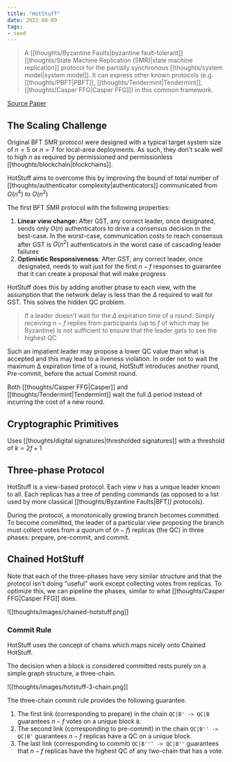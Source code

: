 ```yaml
---
title: "HotStuff"
date: 2022-08-09
tags:
- seed
---
```


> A [[thoughts/Byzantine Faults|byzantine fault-tolerant]] [[thoughts/State Machine Replication (SMR)|state machine replication]] protocol for the partially synchronous [[thoughts/system model|system model]]. It can express other known protocols (e.g. [[thoughts/PBFT|PBFT]], [[thoughts/Tendermint|Tendermint]], [[thoughts/Casper FFG|Casper FFG]]) in this common framework.

[Source Paper](https://arxiv.org/pdf/1803.05069.pdf)

## The Scaling Challenge
Original BFT SMR protocol were designed with a typical target system size of $n = 5$ or $n = 7$ for local-area deployments. As such, they don't scale well to high $n$ as required by permissioned and permissionless [[thoughts/blockchain|blockchains]]. 

HotStuff aims to overcome this by improving the bound of total number of [[thoughts/authenticator complexity|authenticators]] communicated from $O(n^4)$ to $O(n^2)$

The first BFT SMR protocol with the following properties:
1. **Linear view change:** After GST, any correct leader, once designated, sends only $O(n)$ authenticators to drive a consensus decision in the best-case. In the worst-case, communication costs to reach consensus after GST is $O(n^2)$ authenticators in the worst case of cascading leader failures
2. **Optimistic Responsiveness**: After GST, any correct leader, once designated, needs to wait just for the first $n − f$ responses to guarantee that it can create a proposal that will make progress

HotStuff does this by adding another phase to each view, with the assumption that the network delay is less than the $\Delta$ required to wait for GST. This solves the hidden QC problem.

> If a leader doesn't wait for the $\Delta$ expiration time of a round. Simply receiving $n-f$ replies from participants (up to $f$ of which may be Byzantine) is not sufficient to ensure that the leader gets to see the highest QC

Such an impatient leader may propose a lower QC value than what is accepted and this may lead to a liveness violation. In order not to wait the maximum  Δ  expiration time of a round, HotStuff introduces another round, Pre-commit, before the actual Commit round.

Both [[thoughts/Casper FFG|Casper]] and [[thoughts/Tendermint|Tendermint]] wait the full $\Delta$ period instead of incurring the cost of a new round.

## Cryptographic Primitives
Uses [[thoughts/digital signatures|thresholded signatures]] with a threshold of $k = 2f+1$

## Three-phase Protocol
HotStuff is a view-based protocol. Each view $v$ has a unique leader known to all. Each replicas has a tree of pending commands (as opposed to a list used by more classical [[thoughts/Byzantine Faults|BFT]] protocols).

During the protocol, a monotonically growing branch becomes committed. To become committed, the leader of a particular view proposing the branch must collect votes from a quorum of $(n − f)$ replicas (the QC) in three phases: prepare, pre-commit, and commit.

## Chained HotStuff
Note that each of the three-phases have very similar structure and that the protocol isn't doing "useful" work except collecting votes from replicas. To optimize this, we can pipeline the phases, similar to what [[thoughts/Casper FFG|Casper FFG]] does.

![[thoughts/images/chained-hotstuff.png]]

### Commit Rule
HotStuff uses the concept of chains which maps nicely onto Chained HotStuff.

The decision when a block is considered committed rests purely on a simple graph structure, a three-chain.

![[thoughts/images/hotstuff-3-chain.png]]

The three-chain commit rule provides the following guarantee.
1. The first link (corresponding to prepare) in the chain `QC|B' -> QC|B` guarantees $n-f$ votes on a unique block `B`.
2. The second link (corresponding to pre-commit) in the chain `QC|B'' -> QC|B'` guarantees $n-f$ replicas have a QC on a unique block.
3. The last link (corresponding to commit) `QC|B''' -> QC|B''` guarantees that $n-f$ replicas have the highest QC of any two-chain that has a vote.